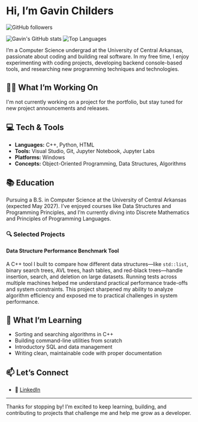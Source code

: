 # Hi, I’m Gavin Childers
![GitHub followers](https://img.shields.io/github/followers/GavinChilders?label=Follow&style=social)

![Gavin's GitHub stats](https://github-readme-stats.vercel.app/api?username=GavinChilders&show_icons=true&theme=radical)
![Top Languages](https://github-readme-stats.vercel.app/api/top-langs/?username=GavinChilders&layout=compact&theme=radical)

I’m a Computer Science undergrad at the University of Central Arkansas, passionate about coding and building real software. In my free time, I enjoy experimenting with coding projects, developing backend console-based tools, and researching new programming techniques and technologies.

## 🧑‍💻 What I’m Working On
I'm not currently working on a project for the portfolio, but stay tuned for new project announcements and releases.

## 💻 Tech & Tools
- **Languages:** C++, Python, HTML
- **Tools:** Visual Studio, Git, Jupyter Notebook, Jupyter Labs
- **Platforms:** Windows  
- **Concepts:** Object-Oriented Programming, Data Structures, Algorithms

## 📚 Education
Pursuing a B.S. in Computer Science at the University of Central Arkansas (expected May 2027). I’ve enjoyed courses like Data Structures and Programming Principles, and I’m currently diving into Discrete Mathematics and Principles of Programming Languages.

### 🔍 Selected Projects

#### Data Structure Performance Benchmark Tool
A C++ tool I built to compare how different data structures—like `std::list`, binary search trees, AVL trees, hash tables, and red-black trees—handle insertion, search, and deletion on large datasets. Running tests across multiple machines helped me understand practical performance trade-offs and system constraints. This project sharpened my ability to analyze algorithm efficiency and exposed me to practical challenges in system performance.

## 🌱 What I’m Learning
- Sorting and searching algorithms in C++  
- Building command-line utilities from scratch  
- Introductory SQL and data management  
- Writing clean, maintainable code with proper documentation

## 📫 Let’s Connect
- 🔗 [LinkedIn](https://www.linkedin.com/in/gavin-childers-b00ba52b9?utm_source=share&utm_campaign=share_via&utm_content=profile&utm_medium=ios_app)

---

Thanks for stopping by! I’m excited to keep learning, building, and contributing to projects that challenge me and help me grow as a developer.
